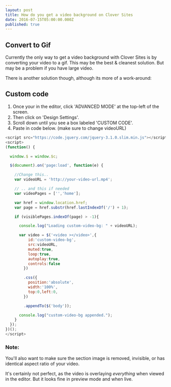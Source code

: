 ```yaml
---
layout: post
title: How do you get a video background on Clover Sites
date: 2016-07-15T05:00:00.000Z
published: true
---
```

## Convert to Gif
Currently the only way to get a video background with Clover Sites is by converting your video to a gif. This may be the best & cleanest solution. But may be a problem if you have large video.

There is another solution though, although its more of a work-around:

## Custom code
1. Once your in the editor, click  'ADVANCED MODE' at the top-left of the screen.
2. Then click on 'Design Settings'.
3. Scroll down until you see  a box labeled 'CUSTOM <HEAD> CODE'.
4. Paste in code below. (make sure to change videoURL)

```javascript
<script src="https://code.jquery.com/jquery-3.1.0.slim.min.js"></script>
<script>
(function() {

  window.$ = window.$c;

  $(document).on('page:load', function(e) {

  	//Change this..
    var videoURL = 'http://your-video-url.mp4';

    // .. and this if needed
    var videoPages = ['','home'];

    var href = window.location.href;
    var page = href.substr(href.lastIndexOf('/') + 1);

    if (visiblePages.indexOf(page) > -1){

      console.log("Loading custom-video-bg: " + videoURL);

      var video = $('<video ></video>',{
          id:'custom-video-bg',
          src:videoURL,
          muted:true,
          loop:true,
          autoplay:true,
          controls:false
        })

        .css({
          position:'absolute',
          width:'100%',
          top:0,left:0,
        })

        .appendTo($('body'));

      console.log("custom-video-bg appended.");
    }
  });
})();
</script>
```

### Note:
You'll also want to make sure the section image is removed, invisible, or has identical aspect ratio of your video.

It's certainly not perfect, as the video is overlaying _everything_ when viewed in the editor. But it looks fine in preview mode and when live.
